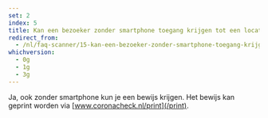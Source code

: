 ```yaml
---
set: 2
index: 5
title: Kan een bezoeker zonder smartphone toegang krijgen tot een locatie waar een bewijs nodig is?
redirect_from: 
  - /nl/faq-scanner/15-kan-een-bezoeker-zonder-smartphone-toegang-krijgen
whichversion:
  - 0g
  - 1g
  - 3g
---
```

Ja, ook zonder smartphone kun je een bewijs krijgen. Het bewijs kan geprint worden via [www.coronacheck.nl/print](/print).
